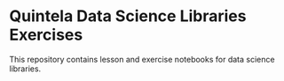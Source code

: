 # Quintela Data Science Libraries Exercises

This repository contains lesson and exercise notebooks for data science libraries.
